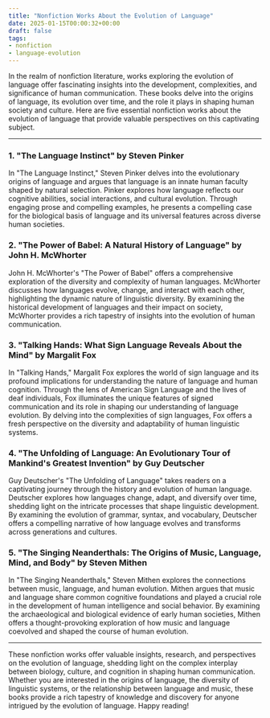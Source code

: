 ```yaml
---
title: "Nonfiction Works About the Evolution of Language"
date: 2025-01-15T00:00:32+00:00
draft: false
tags: 
- nonfiction
- language-evolution
---
```


In the realm of nonfiction literature, works exploring the evolution of language offer fascinating insights into the development, complexities, and significance of human communication. These books delve into the origins of language, its evolution over time, and the role it plays in shaping human society and culture. Here are five essential nonfiction works about the evolution of language that provide valuable perspectives on this captivating subject.

---

### 1. "The Language Instinct" by Steven Pinker

In "The Language Instinct," Steven Pinker delves into the evolutionary origins of language and argues that language is an innate human faculty shaped by natural selection. Pinker explores how language reflects our cognitive abilities, social interactions, and cultural evolution. Through engaging prose and compelling examples, he presents a compelling case for the biological basis of language and its universal features across diverse human societies.

### 2. "The Power of Babel: A Natural History of Language" by John H. McWhorter

John H. McWhorter's "The Power of Babel" offers a comprehensive exploration of the diversity and complexity of human languages. McWhorter discusses how languages evolve, change, and interact with each other, highlighting the dynamic nature of linguistic diversity. By examining the historical development of languages and their impact on society, McWhorter provides a rich tapestry of insights into the evolution of human communication.

### 3. "Talking Hands: What Sign Language Reveals About the Mind" by Margalit Fox

In "Talking Hands," Margalit Fox explores the world of sign language and its profound implications for understanding the nature of language and human cognition. Through the lens of American Sign Language and the lives of deaf individuals, Fox illuminates the unique features of signed communication and its role in shaping our understanding of language evolution. By delving into the complexities of sign languages, Fox offers a fresh perspective on the diversity and adaptability of human linguistic systems.

### 4. "The Unfolding of Language: An Evolutionary Tour of Mankind's Greatest Invention" by Guy Deutscher

Guy Deutscher's "The Unfolding of Language" takes readers on a captivating journey through the history and evolution of human language. Deutscher explores how languages change, adapt, and diversify over time, shedding light on the intricate processes that shape linguistic development. By examining the evolution of grammar, syntax, and vocabulary, Deutscher offers a compelling narrative of how language evolves and transforms across generations and cultures.

### 5. "The Singing Neanderthals: The Origins of Music, Language, Mind, and Body" by Steven Mithen

In "The Singing Neanderthals," Steven Mithen explores the connections between music, language, and human evolution. Mithen argues that music and language share common cognitive foundations and played a crucial role in the development of human intelligence and social behavior. By examining the archaeological and biological evidence of early human societies, Mithen offers a thought-provoking exploration of how music and language coevolved and shaped the course of human evolution.

---

These nonfiction works offer valuable insights, research, and perspectives on the evolution of language, shedding light on the complex interplay between biology, culture, and cognition in shaping human communication. Whether you are interested in the origins of language, the diversity of linguistic systems, or the relationship between language and music, these books provide a rich tapestry of knowledge and discovery for anyone intrigued by the evolution of language. Happy reading!